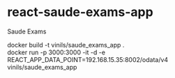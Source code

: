 # react-saude-exams-app
Saude Exams

docker build -t vinils/saude_exams_app . <BR>
docker run -p 3000:3000 -it -d -e REACT_APP_DATA_POINT=192.168.15.35:8002/odata/v4 vinils/saude_exams_app